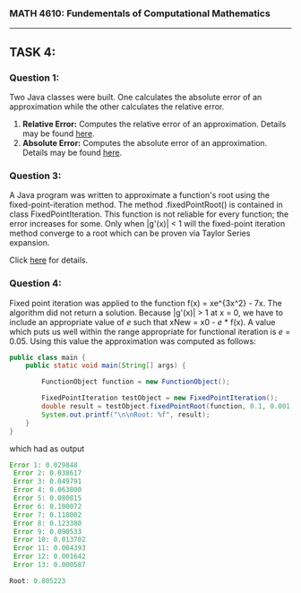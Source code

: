 ### MATH 4610: Fundementals of Computational Mathematics 
***

## TASK 4:

### Question 1:

Two Java classes were built. One calculates the absolute error of an approximation while the other calculates the relative error. 

1. **Relative Error:** Computes the relative error of an approximation. Details may be found [here](https://github.com/HyrumHansen/math4610/blob/main/code/task4/RelativeError.md).
2. **Absolute Error:** Computes the absolute error of an approximation. Details may be found [here](https://github.com/HyrumHansen/math4610/blob/main/code/task4/AbsoluteError.md).

### Question 3: 

A Java program was written to approximate a function's root using the fixed-point-iteration method. The method .fixedPointRoot() is contained in class FixedPointIteration. This function is not reliable for every function; the error increases for some. Only when |g'(x)| < 1 will the fixed-point iteration method converge to a root which can be proven via Taylor Series expansion.

Click [here](https://github.com/HyrumHansen/math4610/blob/main/code/task4/FixedPointIteration.md) for details.

### Question 4:

Fixed point iteration was applied to the function f(x) = xe^{3x^2} - 7x. The algorithm did not return a solution. Because |g'(x)| > 1 at x = 0, we have to include  an appropriate value of *e* such that xNew = x0 - *e* * f(x). A value which puts us well within the range appropriate for functional iteration is *e* = 0.05. Using this value the approximation was computed as follows:

```java
public class main {
    public static void main(String[] args) {

        FunctionObject function = new FunctionObject();

        FixedPointIteration testObject = new FixedPointIteration();
        double result = testObject.fixedPointRoot(function, 0.1, 0.001, 30);
        System.out.printf("\n\nRoot: %f", result);
    }
}
```

which had as output 

```java
Error 1: 0.029848
 Error 2: 0.038617
 Error 3: 0.049791
 Error 4: 0.063800
 Error 5: 0.080815
 Error 6: 0.100072
 Error 7: 0.118002
 Error 8: 0.123380
 Error 9: 0.090533
 Error 10: 0.013702
 Error 11: 0.004393
 Error 12: 0.001642
 Error 13: 0.000587

Root: 0.805223
```


